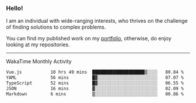 ### Hello!

I am an individual with wide-ranging interests, who thrives on the challenge of finding solutions to complex problems.

You can find my published work on my [portfolio](https://bumbleboss.xyz/work), otherwise, do enjoy looking at my repositories.

---

WakaTime Monthly Activity

<!--START_SECTION:waka-->

```txt
Vue.js           10 hrs 49 mins  ████████████████████▒░░░░   80.84 %
YAML             56 mins         █▓░░░░░░░░░░░░░░░░░░░░░░░   07.07 %
TypeScript       52 mins         █▓░░░░░░░░░░░░░░░░░░░░░░░   06.55 %
JSON             16 mins         ▓░░░░░░░░░░░░░░░░░░░░░░░░   02.09 %
Markdown         6 mins          ▒░░░░░░░░░░░░░░░░░░░░░░░░   00.86 %
```

<!--END_SECTION:waka-->
